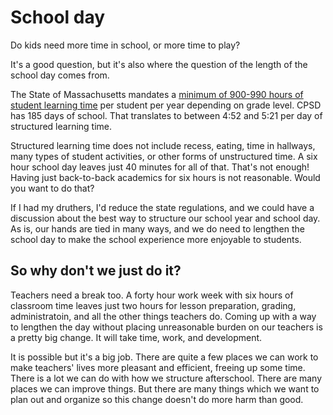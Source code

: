 School day
======

Do kids need more time in school, or more time to play?

It's a good question, but it's also where the question of the length
of the school day comes from.

The State of Massachusetts mandates a [minimum of 900-990 hours of
student learning
time](http://www.doe.mass.edu/lawsregs/603cmr27_guide.html) per
student per year depending on grade level. CPSD has 185 days of
school. That translates to between 4:52 and 5:21 per day of structured
learning time.

Structured learning time does not include recess, eating, time in
hallways, many types of student activities, or other forms of
unstructured time. A six hour school day leaves just 40 minutes for
all of that. That's not enough! Having just back-to-back academics for
six hours is not reasonable. Would you want to do that?

If I had my druthers, I'd reduce the state regulations, and we could
have a discussion about the best way to structure our school year and
school day. As is, our hands are tied in many ways, and we do need to
lengthen the school day to make the school experience more enjoyable
to students.

So why don't we just do it?
-----------

Teachers need a break too. A forty hour work week with six hours of
classroom time leaves just two hours for lesson preparation, grading,
administratoin, and all the other things teachers do. Coming up with a
way to lengthen the day without placing unreasonable burden on our
teachers is a pretty big change. It will take time, work, and
development.

It is possible but it's a big job. There are quite a few places we can
work to make teachers' lives more pleasant and efficient, freeing up
some time. There is a lot we can do with how we structure
afterschool. There are many places we can improve things. But there
are many things which we want to plan out and organize so this change
doesn't do more harm than good.